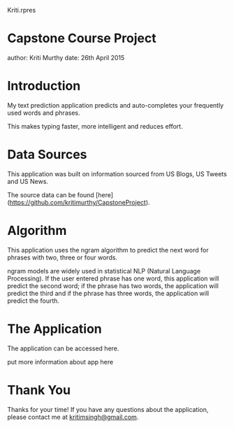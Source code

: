 Kriti.rpres

Capstone Course Project
========================================================
author: Kriti Murthy
date: 26th April 2015

Introduction
========================================================


My text prediction application predicts and auto-completes your frequently used words and phrases. 

This makes typing faster, more intelligent and reduces effort. 

Data Sources
========================================================


This application was built on information sourced from US Blogs, US Tweets and US News. 

The source data can be found [here] (https://github.com/kritimurthy/CapstoneProject).

Algorithm
========================================================


This application uses the ngram algorithm to predict the next word for phrases with two, three or four words. 

ngram models are widely used in statistical NLP (Natural Language Processing). If the user entered phrase has one word, this application will predict the second word; if the phrase has two words, the application will predict the third and if the phrase has three words, the application will predict the fourth. 

The Application
========================================================


The application can be accessed here.

put more information about app here

Thank You
========================================================

Thanks for your time! If you have any questions about the application, please contact me at kritimsingh@gmail.com.
